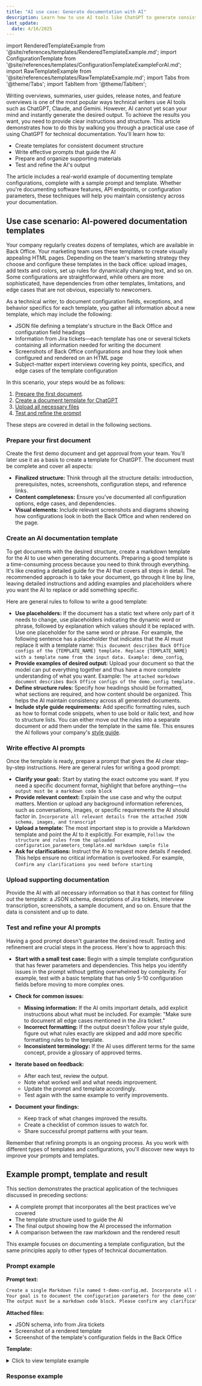 ```yaml
---
title: "AI use case: Generate documentation with AI"
description: Learn how to use AI tools like ChatGPT to generate consistent documentation. This article provides a step-by-step guide with examples for documenting template parameters, settings, and edge cases.
last_update: 
  date: 4/16/2025
---
```


import RenderedTemplateExample from '@site/references/templates/RenderedTemplateExample.md';
import ConfigurationTemplate from '@site/references/templates/ConfigurationTemplateExampleForAI.md';
import RawTemplateExample from '@site/references/templates/RawTemplateExample.md';
import Tabs from '@theme/Tabs';
import TabItem from '@theme/TabItem';

Writing overviews, summaries, user guides, release notes, and feature overviews is one of the most popular ways technical writers use AI tools such as ChatGPT, Claude, and Gemini.
However, AI cannot yet scan your mind and instantly generate the desired output. To achieve the results you want, you need to provide clear instructions and structure. This article demonstrates how to do this by walking you through a practical use case of using ChatGPT for technical documentation. You'll learn how to:
- Create templates for consistent document structure
- Write effective prompts that guide the AI
- Prepare and organize supporting materials
- Test and refine the AI's output

The article includes a real-world example of documenting template configurations, complete with a sample prompt and template. Whether you're documenting software features, API endpoints, or configuration parameters, these techniques will help you maintain consistency across your documentation.

## Use case scenario: AI-powered documentation templates

Your company regularly creates dozens of templates, which are available in Back Office. Your marketing team uses these templates to create visually appealing HTML pages.
Depending on the team's marketing strategy they choose and configure these templates in the back office: upload images, add texts and colors, set up rules for dynamically changing text, and so on.
Some configurations are straightforward, while others are more sophisticated, have dependencies from other templates, limitations, and edge cases that are not obvious, especially to newcomers.

As a technical writer, to document configuration fields, exceptions, and behavior specifics for each template, you gather all information about a new template, which may include the following:
- JSON file defining a template's structure in the Back Office and configuration field headings
- Information from Jira tickets—each template has one or several tickets containing all information needed for writing the document
- Screenshots of Back Office configurations and how they look when configured and rendered on an HTML page
- Subject-matter expert interviews covering key points, specifics, and edge cases of the template configuration

In this scenario, your steps would be as follows:
1. [Prepare the first document](#prepare-your-first-document).
2. [Create a document template for ChatGPT](#create-an-ai-documentation-template)
3. [Upload all necessary files](#upload-supporting-documentation)
4. [Test and refine the prompt](#test-and-refine-your-ai-prompts)

These steps are covered in detail in the following sections.

### Prepare your first document

Create the first demo document and get approval from your team. You'll later use it as a basis to create a template for ChatGPT.
The document must be complete and cover all aspects:
- **Finalized structure:** Think through all the structure details: introduction, prerequisites, notes, screenshots, configuration steps, and reference links.
- **Content completeness:** Ensure you've documented all configuration options, edge cases, and dependencies.
- **Visual elements:** Include relevant screenshots and diagrams showing how configurations look in both the Back Office and when rendered on the page.

### Create an AI documentation template

To get documents with the desired structure, create a markdown template for the AI to use when generating documents.
Preparing a good template is a time-consuming process because you need to think through everything. It's like creating a detailed guide for the AI that covers all steps in detail. 
The recommended approach is to take your document, go through it line by line, leaving detailed instructions and adding examples and placeholders where you want the AI to replace or add something specific.

Here are general rules to follow to write a good template:

- **Use placeholders:** If the document has a static text where only part of it needs to change, use placeholders indicating the dynamic word or phrase, followed by explanation which values should it be replaced with. Use one placeholder for the same word or phrase. For example, the following sentence has a placeholder that indicates that the AI must replace it with a template name: `This document describes Back Office configs of the {TEMPLATE_NAME} template. Replace {TEMPLATE_NAME} with a template name from the input data. Example: demo_config`,
- **Provide examples of desired output:** Upload your document so that the model can put everything together and thus have a more complete understanding of what you want. Example: `The attached markdown document describes Back Office configs of the demo_config template.`
- **Define structure rules:** Specify how headings should be formatted, what sections are required, and how content should be organized. This helps the AI maintain consistency across all generated documents.
- **Include style guide requirements:** Add specific formatting rules, such as how to format code snippets, when to use bold or italic text, and how to structure lists. You can either move out the rules into a separate document or add them under the template in the same file. This ensures the AI follows your company's [style guide](/2023/09/20/what-are-documentation-style-guides-and-why-you-should-use-them/).

### Write effective AI prompts

Once the template is ready, prepare a prompt that gives the AI clear step-by-step instructions. Here are general rules for writing a good prompt:

- **Clarify your goal:**: Start by stating the exact outcome you want. If you need a specific document format, highlight that before anything—`the output must be a markdown code block`
- **Provide relevant context:** Explain the use case and why the output matters. Mention or upload any background information references, such as conversations, images, or specific requirements the AI should factor in. `Incorporate all relevant details from the attached JSON schema, images, and transcript`
- **Upload a template:** The most important step is to provide a Markdown template and point the AI to it explicitly. For example, `Follow the structure and rules from the uploaded configuration_parameters_template.md markdown sample file`
- **Ask for clarifications:** Instruct the AI to request more details if needed. This helps ensure no critical information is overlooked. For example, `Confirm any clarifications you need before starting`

### Upload supporting documentation

Provide the AI with all necessary information so that it has context for filling out the template: a JSON schema, descriptions of Jira tickets, interview transcription, screenshots, a sample document, and so on. Ensure that the data is consistent and up to date.

### Test and refine your AI prompts

Having a good prompt doesn't guarantee the desired result. Testing and refinement are crucial steps in the process. Here's how to approach this:

- **Start with a small test case:** Begin with a simple template configuration that has fewer parameters and dependencies. This helps you identify issues in the prompt without getting overwhelmed by complexity. For example, test with a basic template that has only 5-10 configuration fields before moving to more complex ones.

- **Check for common issues:**
  - **Missing information:** If the AI omits important details, add explicit instructions about what must be included. For example: "Make sure to document all edge cases mentioned in the Jira ticket."
  - **Incorrect formatting:** If the output doesn't follow your style guide, figure out what rules exactly are skipped and add more specific formatting rules to the template.
  - **Inconsistent terminology:** If the AI uses different terms for the same concept, provide a glossary of approved terms.

- **Iterate based on feedback:**
  - After each test, review the output.
  - Note what worked well and what needs improvement.
  - Update the prompt and template accordingly.
  - Test again with the same example to verify improvements.

- **Document your findings:**
  - Keep track of what changes improved the results.
  - Create a checklist of common issues to watch for.
  - Share successful prompt patterns with your team.

Remember that refining prompts is an ongoing process. As you work with different types of templates and configurations, you'll discover new ways to improve your prompts and templates.

## Example prompt, template and result

This section demonstrates the practical application of the techniques discussed in preceding sections:
- A complete prompt that incorporates all the best practices we've covered
- The template structure used to guide the AI
- The final output showing how the AI processed the information
- A comparison between the raw markdown and the rendered result

This example focuses on documenting a template configuration, but the same principles apply to other types of technical documentation.

### Prompt example

**Prompt text:**

```markdown
Create a single Markdown file named t-demo-config.md. Incorporate all relevant details from the attached JSON schema, images, and transcript.
Your goal is to document the configuration parameters for the demo_config template following the structure and rules from the uploaded configuration-template.md markdown sample file.
The output must be a markdown code block. Please confirm any clarifications you need before starting.
```

**Attached files:** 
- JSON schema, info from Jira tickets
- Screenshot of a rendered template
- Screenshot of the template's configuration fields in the Back Office

**Template:**

<details>
<summary>Click to view template example</summary>

<ConfigurationTemplate />

</details>

### Response example

<Tabs>
  <TabItem value="raw" label="Raw template text" default>

<RawTemplateExample />

  </TabItem>
  <TabItem value="rendered" label="Rendered template">

<RenderedTemplateExample />

  </TabItem>
</Tabs>

